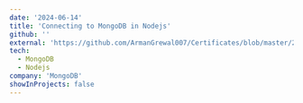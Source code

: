 ```yaml
---
date: '2024-06-14'
title: 'Connecting to MongoDB in Nodejs'
github: ''
external: 'https://github.com/ArmanGrewal007/Certificates/blob/master/2024_06_14_5MongoDB.pdf'
tech:
  - MongoDB
  - Nodejs
company: 'MongoDB'
showInProjects: false
---
```



